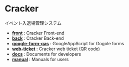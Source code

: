 # Cracker
イベント入退場管理システム

- **[front](https://github.com/cracker-system/front)** : Cracker Front-end
- **[back](https://github.com/cracker-system/back)** : Cracker Back-end
- **[google-form-gas](https://github.com/cracker-system/google-form-gas)** : GoogleAppScript for Gogole forms
- **[web-ticket](https://github.com/cracker-system/web-ticket)** : Cracker web ticket (QR code)
- **[docs](https://github.com/cracker-system/docs)** : Documents for developers
- **[manual](https://github.com/cracker-system/manual)** : Manuals for users
